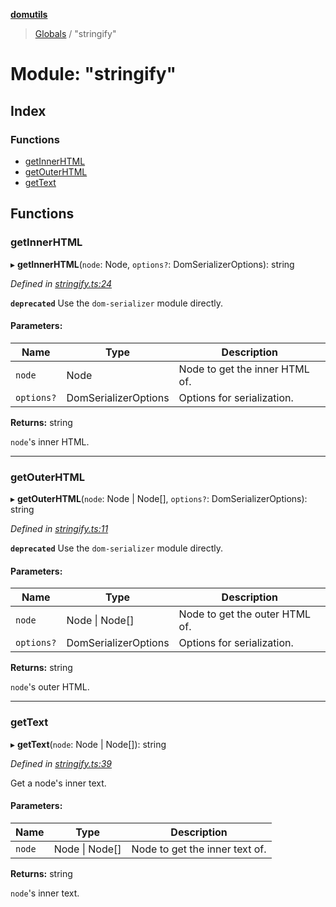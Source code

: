 **[domutils](../README.md)**

> [Globals](../README.md) / "stringify"

# Module: "stringify"

## Index

### Functions

-   [getInnerHTML](_stringify_.md#getinnerhtml)
-   [getOuterHTML](_stringify_.md#getouterhtml)
-   [getText](_stringify_.md#gettext)

## Functions

### getInnerHTML

▸ **getInnerHTML**(`node`: Node, `options?`: DomSerializerOptions): string

_Defined in [stringify.ts:24](https://github.com/fb55/domutils/blob/3813e44/src/stringify.ts#L24)_

**`deprecated`** Use the `dom-serializer` module directly.

#### Parameters:

| Name       | Type                 | Description                    |
| ---------- | -------------------- | ------------------------------ |
| `node`     | Node                 | Node to get the inner HTML of. |
| `options?` | DomSerializerOptions | Options for serialization.     |

**Returns:** string

`node`'s inner HTML.

---

### getOuterHTML

▸ **getOuterHTML**(`node`: Node \| Node[], `options?`: DomSerializerOptions): string

_Defined in [stringify.ts:11](https://github.com/fb55/domutils/blob/3813e44/src/stringify.ts#L11)_

**`deprecated`** Use the `dom-serializer` module directly.

#### Parameters:

| Name       | Type                 | Description                    |
| ---------- | -------------------- | ------------------------------ |
| `node`     | Node \| Node[]       | Node to get the outer HTML of. |
| `options?` | DomSerializerOptions | Options for serialization.     |

**Returns:** string

`node`'s outer HTML.

---

### getText

▸ **getText**(`node`: Node \| Node[]): string

_Defined in [stringify.ts:39](https://github.com/fb55/domutils/blob/3813e44/src/stringify.ts#L39)_

Get a node's inner text.

#### Parameters:

| Name   | Type           | Description                    |
| ------ | -------------- | ------------------------------ |
| `node` | Node \| Node[] | Node to get the inner text of. |

**Returns:** string

`node`'s inner text.
